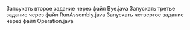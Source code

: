 Запсукать второе задание через файл Bye.java
Запускать третье задание через файл RunAssembly.java
Запускать четвертое задание через файл Operation.java
